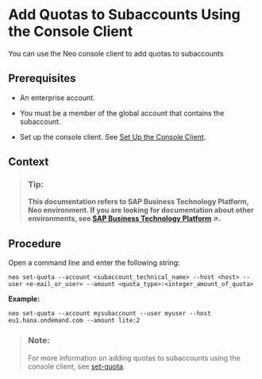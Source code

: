 <!-- loiof073eaf5e6104c90836611322d3397c7 -->

# Add Quotas to Subaccounts Using the Console Client

You can use the Neo console client to add quotas to subaccounts



<a name="loiof073eaf5e6104c90836611322d3397c7__prereq_zs5_h5y_dcb"/>

## Prerequisites

-   An enterprise account.

-   You must be a member of the global account that contains the subaccount.
-   Set up the console client. See [Set Up the Console Client](https://help.sap.com/viewer/ea72206b834e4ace9cd834feed6c0e09/Cloud/en-US/7613dee4711e1014839a8273b0e91070.html).



## Context

> ### Tip:  
> **This documentation refers to SAP Business Technology Platform, Neo environment. If you are looking for documentation about other environments, see [SAP Business Technology Platform](https://help.sap.com/viewer/65de2977205c403bbc107264b8eccf4b/Cloud/en-US/6a2c1ab5a31b4ed9a2ce17a5329e1dd8.html "SAP Business Technology Platform (SAP BTP) is an integrated offering comprised of four technology portfolios: database and data management, application development and integration, analytics, and intelligent technologies. The platform offers users the ability to turn data into business value, compose end-to-end business processes, and build and extend SAP applications quickly.") :arrow_upper_right:.**



## Procedure

Open a command line and enter the following string:

```
neo set-quota --account <subaccount_technical_name> --host <host> --user <e-mail_or_user> --amount <quota_type>:<integer_amount_of_quota>
```

**Example:**

```
neo set-quota --account mysubaccount --user myuser --host eu1.hana.ondemand.com --amount lite:2
```

> ### Note:  
> For more information on adding quotas to subaccounts using the console client, see [set-quota](https://help.sap.com/viewer/ea72206b834e4ace9cd834feed6c0e09/Cloud/en-US/4108f0f0680446a39db27f624c0e8b6a.html).

